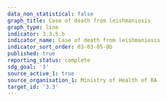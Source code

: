 ```yaml
---
data_non_statistical: false
graph_title: Case of death from leishmaniosis
graph_type: line
indicator: 3.3.5.b
indicator_name: Case of death from leishmaniosis
indicator_sort_order: 03-03-05-0b
published: true
reporting_status: complete
sdg_goal: '3'
source_active_1: true
source_organisation_1: Ministry of Health of RA
target_id: '3.3'
---
```

